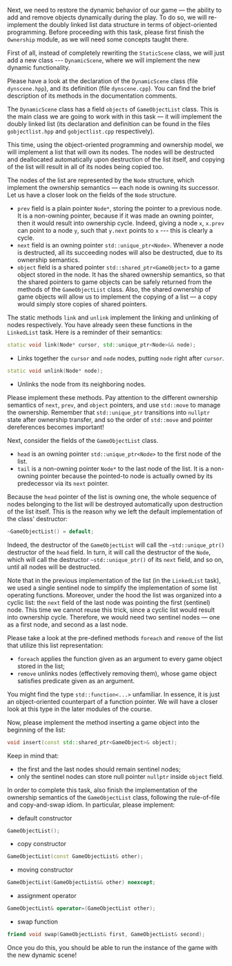 Next, we need to restore the dynamic behavior of our game — the ability
to add and remove objects dynamically during the play.
To do so, we will re-implement the doubly linked list data structure
in terms of object-oriented programming.
Before proceeding with this task, please first finish the `Ownership` module,
as we will need some concepts taught there.

First of all, instead of completely rewriting the `StaticScene` class,
we will just add a new class --- `DynamicScene`, where we will implement the new dynamic functionality.

[//]: # (Then switching between the two `Scene` implementations will be quite easy --- )
[//]: # (TODO: describe the actual scene-switching logic once it will be settled.)

Please have a look at the declaration of the `DynamicScene` class (file `dynscene.hpp`),
and its definition (file `dynscene.cpp`).
You can find the brief description of its methods in the documentation comments.

The `DynamicScene` class has a field `objects` of `GameObjectList` class.
This is the main class we are going to work with in this task — it will implement the doubly linked list
(its declaration and definition can be found in the files `gobjectlist.hpp` and `gobjectlist.cpp` respectively).

This time, using the object-oriented programming and ownership model,
we will implement a list that will own its nodes.
The nodes will be destructed and deallocated automatically upon destruction of the list itself,
and copying of the list will result in all of its nodes being copied too.

The nodes of the list are represented by the `Node` structure,
which implement the ownership semantics — each node is owning its successor.
Let us have a closer look on the fields of the `Node` structure.

- `prev` field is a plain pointer `Node*`, storing the pointer to a previous node.
  It is a non-owning pointer, because if it was made an owning pointer, then it would
  result into ownership cycle.
  Indeed, giving a node `x`, `x.prev` can point to a node `y`, such that `y.next` points to `x` ---
  this is clearly a cycle.
- `next` field is an owning pointer `std::unique_ptr<Node>`.
  Whenever a node is destructed, all its succeeding nodes will also be destructed,
  due to its ownership semantics.
- `object` field is a shared pointer `std::shared_ptr<GameObject>` to a game object stored in the node.
  It has the shared ownership semantics, so that the shared pointers to game objects
  can be safely returned from the methods of the `GameObjectList` class.
  Also, the shared ownership of game objects will allow us to implement
  the copying of a list — a copy would simply store copies of shared pointers.


The static methods `link` and `unlink` implement the linking and unlinking of nodes respectively.
You have already seen these functions in the `LinkedList` task.
Here is a reminder of their semantics:

```c++
static void link(Node* cursor, std::unique_ptr<Node>&& node);
```

- Links together the `cursor` and `node` nodes, putting `node` right after `cursor`.

```c++
static void unlink(Node* node);
```

- Unlinks the node from its neighboring nodes.

Please implement these methods.
Pay attention to the different ownership semantics of `next`, `prev`, and `object` pointers,
and use `std::move` to manage the ownership.
Remember that `std::unique_ptr` transitions into `nullptr` state after ownership transfer,
and so the order of `std::move` and pointer dereferences becomes important!

Next, consider the fields of the `GameObjectList` class.

- `head` is an owning pointer `std::unique_ptr<Node>` to the first node of the list.
- `tail` is a non-owning pointer `Node*` to the last node of the list.
  It is a non-owning pointer because the pointed-to node is actually owned
  by its predecessor via its `next` pointer.

Because the `head` pointer of the list is owning one, the whole sequence of nodes
belonging to the list will be destroyed automatically upon destruction of the list itself.
This is the reason why we left the default implementation of the class' destructor:

```c++
~GameObjectList() = default;
```

<div class="hint">

Indeed, the destructor of the `GameObjectList` will call
the `~std::unique_ptr()` destructor of the `head` field.
In turn, it will call the destructor of the `Node`,
which will call the destructor `~std::unique_ptr()` of its `next` field,
and so on, until all nodes will be destructed.

</div>

Note that in the previous implementation of the list (in the `LinkedList` task),
we used a single sentinel node to simplify the implementation of some list operating functions.
Moreover, under the hood the list was organized into a cyclic list:
the `next` field of the last node was pointing the first (sentinel) node.
This time we cannot reuse this trick, since a cyclic list would result into ownership cycle.
Therefore, we would need two sentinel nodes — one as a first node, and second as a last node.

Please take a look at the pre-defined methods `foreach` and `remove` of the list
that utilize this list representation:
- `foreach` applies the function given as an argument to every game object stored in the list;
- `remove` unlinks nodes (effectively removing them), whose game object satisfies predicate given as an argument.

<div class="hint">

You might find the type `std::function<...>` unfamiliar.
In essence, it is just an object-oriented counterpart of a function pointer.
We will have a closer look at this type in the later modules of the course.

</div>

Now, please implement the method inserting a game object into the beginning of the list:

```c++
void insert(const std::shared_ptr<GameObject>& object);
```

Keep in mind that:
- the first and the last nodes should remain sentinel nodes;
- only the sentinel nodes can store null pointer `nullptr` inside `object` field.

In order to complete this task, also finish the implementation of the ownership semantics of
the `GameObjectList` class, following the rule-of-file and copy-and-swap idiom.
In particular, please implement:

- default constructor
```c++
GameObjectList();
```

- copy constructor
```c++
GameObjectList(const GameObjectList& other);
```

- moving constructor
```c++ 
GameObjectList(GameObjectList&& other) noexcept;
```

- assignment operator
```c++
GameObjectList& operator=(GameObjectList other);
```

- swap function
```c++
friend void swap(GameObjectList& first, GameObjectList& second);
```

Once you do this, you should be able to run the instance of the game with the new dynamic scene!
